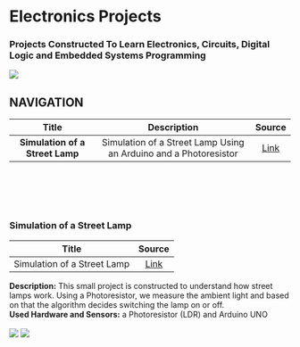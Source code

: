 # Electronics Projects
### Projects Constructed To Learn Electronics, Circuits, Digital Logic and Embedded Systems Programming

<img src="https://www.taraztechnologies.com/wp-content/uploads/2015/11/PCBA2.jpg">


<br>

## NAVIGATION

| __Title__        | __Description__           | __Source__  |
| :-------------: |:-------------:| :-----:|
| __Simulation of a Street Lamp__    | Simulation of a Street Lamp Using an Arduino and a Photoresistor | [Link](https://github.com/fatihcinar1/electronics-projects/blob/master/Projects/Simulation%20of%20a%20Street%20Lamp/Code/simulation_street_light.ino) |


<br>

<br><br>
### Simulation of a Street Lamp

| Title        |  Source  |
| :-------------: | :-----:|
| Simulation of a Street Lamp    | [Link](https://github.com/fatihcinar1/electronics-projects/blob/master/Projects/Simulation%20of%20a%20Street%20Lamp/Code/simulation_street_light.ino) |

__Description:__ This small project is constructed to understand how street lamps work. Using a Photoresistor, we measure the ambient light and based on that the algorithm decides switching the lamp on or off. <br>
__Used Hardware and Sensors:__  a Photoresistor (LDR) and Arduino UNO
<br><br>
<img src="https://5.imimg.com/data5/XR/MT/MY-22596436/sodium-street-light-250x250.jpg">
<img src="https://github.com/fatihcinar1/electronics-projects/blob/master/Projects/Simulation%20of%20a%20Street%20Lamp/Pictures%20of%20the%20Projects/lights_off.jpg?raw=true" style="max-width:75%;">

<br> <br><br><br>
